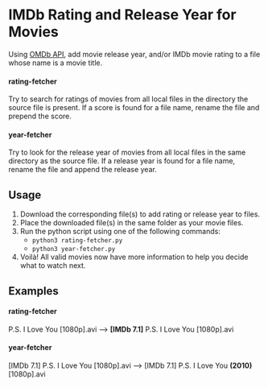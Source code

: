 # IMDb Rating and Release Year for Movies

Using [OMDb API](omdbapi.com), add movie release year, and/or IMDb movie rating to a file whose name is a movie title.

#### rating-fetcher
Try to search for ratings of movies from all local files in the directory the source file is present. If a score is found for a file name, rename the file and prepend the score. 

#### year-fetcher
Try to look for the release year of movies from all local files in the same directory as the source file. If a release year is found for a file name, rename the file and append the release year.

## Usage

1. Download the corresponding file(s) to add rating or release year to files.
2. Place the downloaded file(s) in the same folder as your movie files.
3. Run the python script using one of the following commands:
   * `python3 rating-fetcher.py`
   * `python3 year-fetcher.py`
4. Voilà! All valid movies now have more information to help you decide what to watch next.

## Examples

#### rating-fetcher          
P.S. I Love You [1080p].avi ⟶ **[IMDb 7.1]** P.S. I Love You [1080p].avi

#### year-fetcher
[IMDb 7.1] P.S. I Love You [1080p].avi ⟶ [IMDb 7.1] P.S. I Love You **(2010)** [1080p].avi
